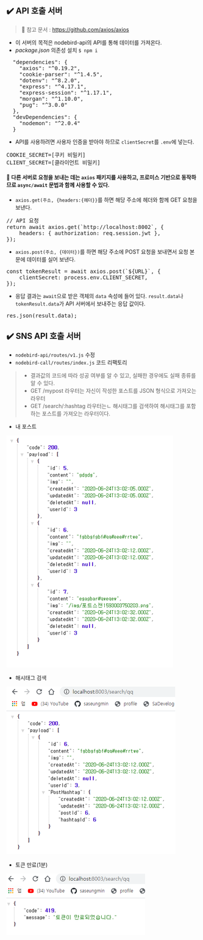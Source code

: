 ## ✔️ API 호출 서버
> 📌 참고 문서 : https://github.com/axios/axios
- 이 서버의 목적은 nodebird-api의 API를 통해 데이터를 가져온다.
- *package.json* 의존성 설치 `$ npm i`
<pre>
  "dependencies": {
    "axios": "^0.19.2",
    "cookie-parser": "^1.4.5",
    "dotenv": "^8.2.0",
    "express": "^4.17.1",
    "express-session": "^1.17.1",
    "morgan": "^1.10.0",
    "pug": "^3.0.0"
  },
  "devDependencies": {
    "nodemon": "^2.0.4"
  }
</pre>

- API를 사용하려면 사용자 인증을 받아야 하므로 `clientSecret`를 `.env`에 넣는다.
<pre>
COOKIE_SECRET=[쿠키 비밀키]
CLIENT_SECRET=[클라이언트 비밀키]
</pre>
#### 🔸 다른 서버로 요청을 보내는 데는 `axios` 패키지를 사용하고, 프로미스 기반으로 동작하므로 `async/await` 문법과 함께 사용할 수 있다.
- `axios.get(주소, {headers:{헤더}}`를 하면 해당 주소에 헤더와 함께 GET 요청을 보낸다.
<pre>
// API 요청
return await axios.get(`http://localhost:8002`, {
    headers: { authorization: req.session.jwt },
});
</pre>
- `axios.post(주소, {데이터})`를 하면 해당 주소에 POST 요청을 보내면서 요청 본문에 데이터를 실어 보낸다.
<pre>
const tokenResult = await axios.post(`${URL}`, {
    clientSecret: process.env.CLIENT_SECRET,
});
</pre>
- 응답 결과는 `await`으로 받은 객체의 `data` 속성에 들어 있다. `result.data`나 `tokenResult.data`가 API 서버에서 보내주는 응답 값이다.
<pre>
res.json(result.data);
</pre>

## ✔️ SNS API 호출 서버
- `nodebird-api/routes/v1.js` 수정
- `nodebird-call/routes/index.js` 코드 리팩토리
> - 결과값의 코드에 따라 성공 여부를 알 수 있고, 실패한 경우에도 실패 종류를 알 수 있다.
> - GET /mypost 라우터는 자신이 작성한 포스트를 JSON 형식으로 가져오는 라우터
> - GET /search/:hashtag 라우터는ㄴ 해시태그를 검색하여 해시태그를 포함하는 포스트를 가져오는 라우터이다.
- 내 포스트

![post](./img/1.PNG)

- 해시태그 검색

![hashtag](./img/2.PNG)

- 토큰 만료(1분)

![token](./img/3.PNG)